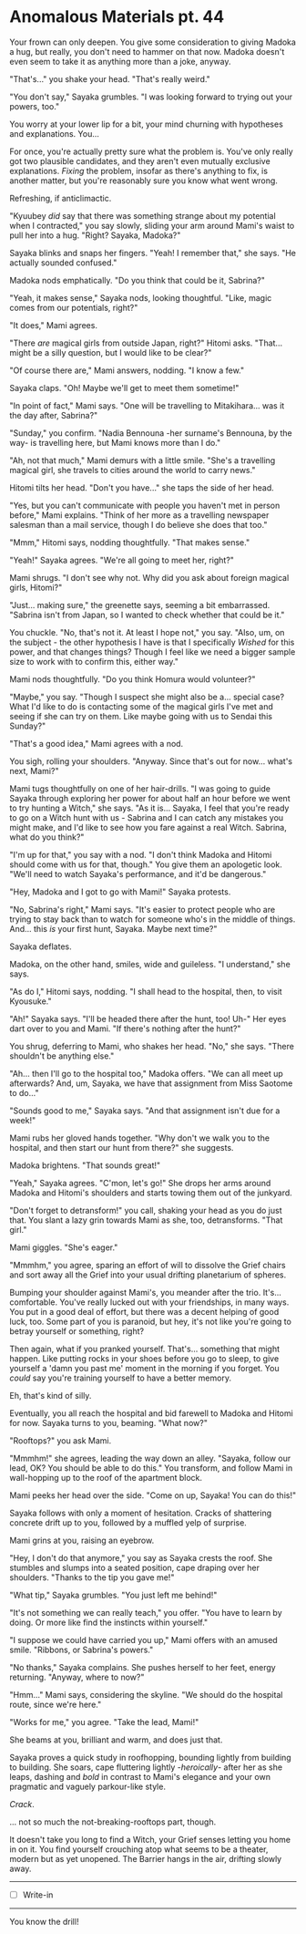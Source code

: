 # Anomalous Materials pt. 44

Your frown can only deepen. You give some consideration to giving Madoka a hug, but really, you don't need to hammer on that now. Madoka doesn't even seem to take it as anything more than a joke, anyway.

"That's..." you shake your head. "That's really weird."

"You don't say," Sayaka grumbles. "I was looking forward to trying out your powers, too."

You worry at your lower lip for a bit, your mind churning with hypotheses and explanations. You...

For once, you're actually pretty sure what the problem is. You've only really got two plausible candidates, and they aren't even mutually exclusive explanations. *Fixing* the problem, insofar as there's anything to fix, is another matter, but you're reasonably sure you know what went wrong.

Refreshing, if anticlimactic.

"Kyuubey *did* say that there was something strange about my potential when I contracted," you say slowly, sliding your arm around Mami's waist to pull her into a hug. "Right? Sayaka, Madoka?"

Sayaka blinks and snaps her fingers. "Yeah! I remember that," she says. "He actually sounded confused."

Madoka nods emphatically. "Do you think that could be it, Sabrina?"

"Yeah, it makes sense," Sayaka nods, looking thoughtful. "Like, magic comes from our potentials, right?"

"It does," Mami agrees.

"There *are* magical girls from outside Japan, right?" Hitomi asks. "That... might be a silly question, but I would like to be clear?"

"Of course there are," Mami answers, nodding. "I know a few."

Sayaka claps. "Oh! Maybe we'll get to meet them sometime!"

"In point of fact," Mami says. "One will be travelling to Mitakihara... was it the day after, Sabrina?"

"Sunday," you confirm. "Nadia Bennouna -her surname's Bennouna, by the way- is travelling here, but Mami knows more than I do."

"Ah, not that much," Mami demurs with a little smile. "She's a travelling magical girl, she travels to cities around the world to carry news."

Hitomi tilts her head. "Don't you have..." she taps the side of her head.

"Yes, but you can't communicate with people you haven't met in person before," Mami explains. "Think of her more as a travelling newspaper salesman than a mail service, though I do believe she does that too."

"Mmm," Hitomi says, nodding thoughtfully. "That makes sense."

"Yeah!" Sayaka agrees. "We're all going to meet her, right?"

Mami shrugs. "I don't see why not. Why did you ask about foreign magical girls, Hitomi?"

"Just... making sure," the greenette says, seeming a bit embarrassed. "Sabrina isn't from Japan, so I wanted to check whether that could be it."

You chuckle. "No, that's not it. At least I hope not," you say. "Also, um, on the subject - the other hypothesis I have is that I specifically *Wished* for this power, and that changes things? Though I feel like we need a bigger sample size to work with to confirm this, either way."

Mami nods thoughtfully. "Do you think Homura would volunteer?"

"Maybe," you say. "Though I suspect she might also be a... special case? What I'd like to do is contacting some of the magical girls I've met and seeing if she can try on them. Like maybe going with us to Sendai this Sunday?"

"That's a good idea," Mami agrees with a nod.

You sigh, rolling your shoulders. "Anyway. Since that's out for now\... what's next, Mami?"

Mami tugs thoughtfully on one of her hair-drills. "I was going to guide Sayaka through exploring her power for about half an hour before we went to try hunting a Witch," she says. "As it is... Sayaka, I feel that you're ready to go on a Witch hunt with us - Sabrina and I can catch any mistakes you might make, and I'd like to see how you fare against a real Witch. Sabrina, what do you think?"

"I'm up for that," you say with a nod. "I don't think Madoka and Hitomi should come with us for that, though." You give them an apologetic look. "We'll need to watch Sayaka's performance, and it'd be dangerous."

"Hey, Madoka and I got to go with Mami!" Sayaka protests.

"No, Sabrina's right," Mami says. "It's easier to protect people who are trying to stay back than to watch for someone who's in the middle of things. And... this *is* your first hunt, Sayaka. Maybe next time?"

Sayaka deflates.

Madoka, on the other hand, smiles, wide and guileless. "I understand," she says.

"As do I," Hitomi says, nodding. "I shall head to the hospital, then, to visit Kyousuke."

"Ah!" Sayaka says. "I'll be headed there after the hunt, too! Uh-" Her eyes dart over to you and Mami. "If there's nothing after the hunt?"

You shrug, deferring to Mami, who shakes her head. "No," she says. "There shouldn't be anything else."

"Ah... then I'll go to the hospital too," Madoka offers. "We can all meet up afterwards? And, um, Sayaka, we have that assignment from Miss Saotome to do..."

"Sounds good to me," Sayaka says. "And that assignment isn't due for a week!"

Mami rubs her gloved hands together. "Why don't we walk you to the hospital, and then start our hunt from there?" she suggests.

Madoka brightens. "That sounds great!"

"Yeah," Sayaka agrees. "C'mon, let's go!" She drops her arms around Madoka and Hitomi's shoulders and starts towing them out of the junkyard.

"Don't forget to detransform!" you call, shaking your head as you do just that. You slant a lazy grin towards Mami as she, too, detransforms. "That girl."

Mami giggles. "She's eager."

"Mmmhm," you agree, sparing an effort of will to dissolve the Grief chairs and sort away all the Grief into your usual drifting planetarium of spheres.

Bumping your shoulder against Mami's, you meander after the trio. It's... comfortable. You've really lucked out with your friendships, in many ways. You put in a good deal of effort, but there was a decent helping of good luck, too. Some part of you is paranoid, but hey, it's not like you're going to betray yourself or something, right?

Then again, what if you pranked yourself. That's... something that might happen. Like putting rocks in your shoes before you go to sleep, to give yourself a 'damn you past me' moment in the morning if you forget. You *could* say you're training yourself to have a better memory.

Eh, that's kind of silly.

Eventually, you all reach the hospital and bid farewell to Madoka and Hitomi for now. Sayaka turns to you, beaming. "What now?"

"Rooftops?" you ask Mami.

"Mmmhm!" she agrees, leading the way down an alley. "Sayaka, follow our lead, OK? You should be able to do this." You transform, and follow Mami in wall-hopping up to the roof of the apartment block.

Mami peeks her head over the side. "Come on up, Sayaka! You can do this!"

Sayaka follows with only a moment of hesitation. Cracks of shattering concrete drift up to you, followed by a muffled yelp of surprise.

Mami grins at you, raising an eyebrow.

"Hey, I don't do that anymore," you say as Sayaka crests the roof. She stumbles and slumps into a seated position, cape draping over her shoulders. "Thanks to the tip you gave me!"

"What tip," Sayaka grumbles. "You just left me behind!"

"It's not something we can really teach," you offer. "You have to learn by doing. Or more like find the instincts within yourself."

"I suppose we could have carried you up," Mami offers with an amused smile. "Ribbons, or Sabrina's powers."

"No thanks," Sayaka complains. She pushes herself to her feet, energy returning. "Anyway, where to now?"

"Hmm..." Mami says, considering the skyline. "We should do the hospital route, since we're here."

"Works for me," you agree. "Take the lead, Mami!"

She beams at you, brilliant and warm, and does just that.

Sayaka proves a quick study in roofhopping, bounding lightly from building to building. She soars, cape fluttering lightly -*heroically*- after her as she leaps, dashing and *bold* in contrast to Mami's elegance and your own pragmatic and vaguely parkour-like style.

*Crack*.

... not so much the not-breaking-rooftops part, though.

It doesn't take you long to find a Witch, your Grief senses letting you home in on it. You find yourself crouching atop what seems to be a theater, modern but as yet unopened. The Barrier hangs in the air, drifting slowly away.

---

- [ ] Write-in

---

You know the drill!

